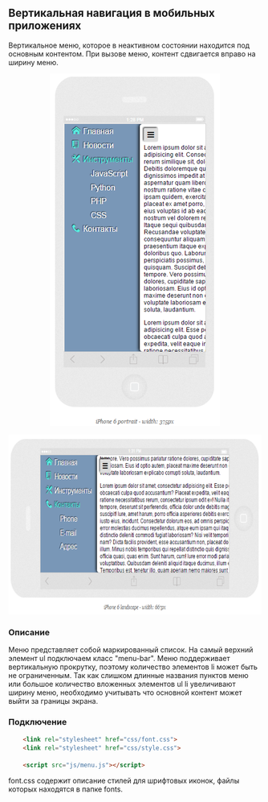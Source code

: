 ## Вертикальная навигация в мобильных приложениях
Вертикальное меню, которое в неактивном состоянии находится под основным контентом. При вызове меню, контент сдвигается вправо на ширину меню.

<p align="center" >
<img src="https://github.com/sergeyerofeev/vertical-navigation/blob/master/image/image1.png" width="340" height="700"/>
</p>

<p align="center" >
<img src="https://github.com/sergeyerofeev/vertical-navigation/blob/master/image/image2.png" width="671" height="357"/>
</p>

### Описание
Меню представляет собой маркированный список. На самый верхний элемент ul подключаем класс "menu-bar".
Меню поддерживает вертикальную прокрутку, поэтому количество элементов li может быть не ограниченным.
Так как слишком длинные названия пунктов меню или большое количество вложенных элементов ul li увеличивают ширину меню, необходимо учитывать что основной контент может выйти за границы экрана.
### Подключение
``` html
    <link rel="stylesheet" href="css/font.css">
    <link rel="stylesheet" href="css/style.css">

    <script src="js/menu.js"></script>
```
font.css содержит описание стилей для шрифтовых иконок, файлы которых находятся в папке fonts.
